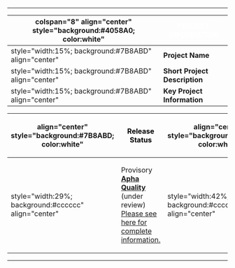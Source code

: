 -----

| colspan="8" align="center" style="background:\#4058A0; color:white" | <font color="white">**PROJECT INFORMATION** |
| ------------------------------------------------------------------- | ------------------------------------------- |
| style="width:15%; background:\#7B8ABD" align="center"               | **Project Name**                            |
| style="width:15%; background:\#7B8ABD" align="center"               | **Short Project Description**               |
| style="width:15%; background:\#7B8ABD" align="center"               | **Key Project Information**                 |

<table>
<thead>
<tr class="header">
<th><p>align="center" style="background:#7B8ABD; color:white"</p></th>
<th><p><font color="black"><strong>Release Status</strong></p></th>
<th><p>align="center" style="background:#7B8ABD; color:white"</p></th>
<th><p><font color="black"><strong>Main Links</strong></p></th>
<th><p>align="center" style="background:#7B8ABD; color:white"</p></th>
<th><p><font color="black"><strong>Related Projects</strong></p></th>
</tr>
</thead>
<tbody>
<tr class="odd">
<td><p>style="width:29%; background:#cccccc" align="center"</p></td>
<td><p>Provisory <strong><a href=":Category:OWASP_Project_Assessment#Alpha_Quality_Documentation_Criteria" title="wikilink">Apha Quality</a></strong><br />
(under review)<br />
<a href=":OWASP_Anti-Malware_Project_-_Assessment_Frame" title="wikilink">Please see here for complete information.</a></p></td>
<td><p>style="width:42%; background:#cccccc" align="center"</p></td>
<td><p><a href=":OWASP_Anti-Malware_Project_-_Awareness_Program" title="wikilink">Anti-malware Awareness Program</a><br />
<a href=":OWASP_Anti-Malware_-_Knowledge_Base" title="wikilink">Anti-malware - Knowledge Base</a></p></td>
<td><p>style="width:29%; background:#cccccc" align="center"</p></td>
<td><p>if any, add link(s)</p></td>
</tr>
</tbody>
</table>

-----